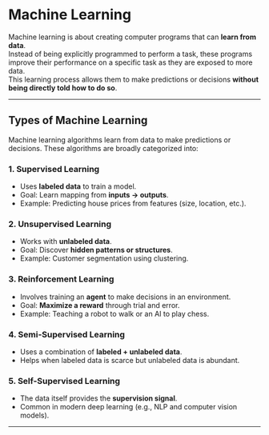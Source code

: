 # Machine Learning

Machine learning is about creating computer programs that can **learn from data**.  
Instead of being explicitly programmed to perform a task, these programs improve their performance on a specific task as they are exposed to more data.  
This learning process allows them to make predictions or decisions **without being directly told how to do so**.

---

## Types of Machine Learning

Machine learning algorithms learn from data to make predictions or decisions. These algorithms are broadly categorized into:

### 1. Supervised Learning
- Uses **labeled data** to train a model.  
- Goal: Learn mapping from **inputs → outputs**.  
- Example: Predicting house prices from features (size, location, etc.).

### 2. Unsupervised Learning
- Works with **unlabeled data**.  
- Goal: Discover **hidden patterns or structures**.  
- Example: Customer segmentation using clustering.

### 3. Reinforcement Learning
- Involves training an **agent** to make decisions in an environment.  
- Goal: **Maximize a reward** through trial and error.  
- Example: Teaching a robot to walk or an AI to play chess.

### 4. Semi-Supervised Learning
- Uses a combination of **labeled + unlabeled data**.  
- Helps when labeled data is scarce but unlabeled data is abundant.

### 5. Self-Supervised Learning
- The data itself provides the **supervision signal**.  
- Common in modern deep learning (e.g., NLP and computer vision models).

---
